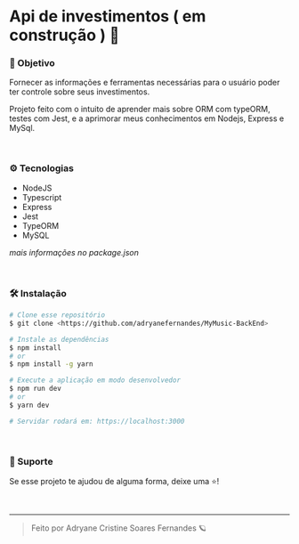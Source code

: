 # Api de investimentos ( em construção ) 🚧

### 📌 Objetivo

Fornecer as informações e ferramentas necessárias para o usuário poder ter controle sobre seus investimentos.

Projeto feito com o intuito de aprender mais sobre ORM com typeORM, testes com Jest, e a aprimorar meus conhecimentos em Nodejs, Express e MySql.

<br/>

### ⚙ Tecnologias

- NodeJS
- Typescript
- Express
- Jest
- TypeORM
- MySQL

_mais informações no package.json_

<br/>

### 🛠 Instalação

```bash
# Clone esse repositório
$ git clone <https://github.com/adryanefernandes/MyMusic-BackEnd>

# Instale as dependências
$ npm install
# or
$ npm install -g yarn

# Execute a aplicação em modo desenvolvedor
$ npm run dev
# or
$ yarn dev

# Servidar rodará em: https://localhost:3000
```

<br/>

### 🥳 Suporte

Se esse projeto te ajudou de alguma forma, deixe uma ⭐️!

<br/>

---

<blockquote>
    Feito por Adryane Cristine Soares Fernandes 🪐
</blockquote>
